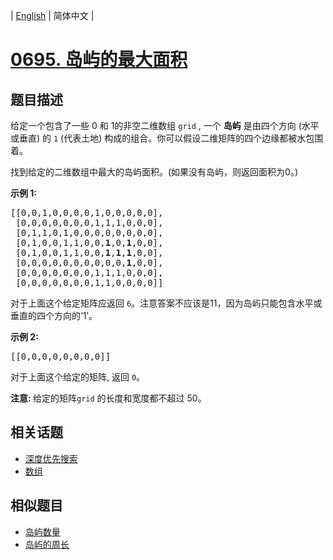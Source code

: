 
| [English](README_EN.md) | 简体中文 |

# [0695. 岛屿的最大面积](https://leetcode-cn.com/problems/max-area-of-island/)

## 题目描述

<p>给定一个包含了一些 0 和 1的非空二维数组&nbsp;<code>grid</code>&nbsp;, 一个&nbsp;<strong>岛屿</strong>&nbsp;是由四个方向 (水平或垂直) 的&nbsp;<code>1</code>&nbsp;(代表土地) 构成的组合。你可以假设二维矩阵的四个边缘都被水包围着。</p>

<p>找到给定的二维数组中最大的岛屿面积。(如果没有岛屿，则返回面积为0。)</p>

<p><strong>示例 1:</strong></p>

<pre>
[[0,0,1,0,0,0,0,1,0,0,0,0,0],
 [0,0,0,0,0,0,0,1,1,1,0,0,0],
 [0,1,1,0,1,0,0,0,0,0,0,0,0],
 [0,1,0,0,1,1,0,0,<strong>1</strong>,0,<strong>1</strong>,0,0],
 [0,1,0,0,1,1,0,0,<strong>1</strong>,<strong>1</strong>,<strong>1</strong>,0,0],
 [0,0,0,0,0,0,0,0,0,0,<strong>1</strong>,0,0],
 [0,0,0,0,0,0,0,1,1,1,0,0,0],
 [0,0,0,0,0,0,0,1,1,0,0,0,0]]
</pre>

<p>对于上面这个给定矩阵应返回&nbsp;<code>6</code>。注意答案不应该是11，因为岛屿只能包含水平或垂直的四个方向的&lsquo;1&rsquo;。</p>

<p><strong>示例 2:</strong></p>

<pre>
[[0,0,0,0,0,0,0,0]]</pre>

<p>对于上面这个给定的矩阵, 返回&nbsp;<code>0</code>。</p>

<p><strong>注意:&nbsp;</strong>给定的矩阵<code>grid</code>&nbsp;的长度和宽度都不超过 50。</p>


## 相关话题

- [深度优先搜索](https://leetcode-cn.com/tag/depth-first-search)
- [数组](https://leetcode-cn.com/tag/array)

## 相似题目

- [岛屿数量](../number-of-islands/README.md)
- [岛屿的周长](../island-perimeter/README.md)
